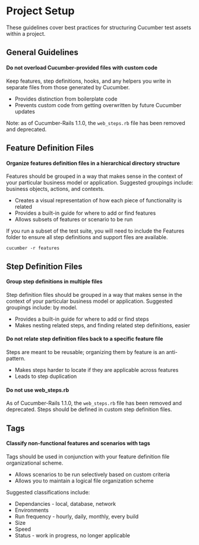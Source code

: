 # Project Setup
These guidelines cover best practices for structuring Cucumber test assets within a project.

## General Guidelines
#### Do not overload Cucumber-provided files with custom code
Keep features, step definitions, hooks, and any helpers you write in separate files from those generated by Cucumber.

* Provides distinction from boilerplate code
* Prevents custom code from getting overwritten by future Cucumber updates

Note: as of Cucumber-Rails 1.1.0, the `web_steps.rb` file has been removed and deprecated.

## Feature Definition Files
#### Organize features definition files in a hierarchical directory structure
Features should be grouped in a way that makes sense in the context of your particular business model or application. Suggested groupings include: business objects, actions, and contexts.

* Creates a visual representation of how each piece of functionality is related
* Provides a built-in guide for where to add or find features
* Allows subsets of features or scenario to be run

If you run a subset of the test suite, you will need to include the Features folder to ensure all step definitions and support files are available.

`cucumber -r features`

## Step Definition Files
#### Group step definitions in multiple files
Step definition files should be grouped in a way that makes sense in the context of your particular business model or application. Suggested groupings include: by model.

* Provides a built-in guide for where to add or find steps
* Makes nesting related steps, and finding related step definitions, easier

#### Do not relate step definition files back to a specific feature file
Steps are meant to be reusable; organizing them by feature is an anti-pattern.

* Makes steps harder to locate if they are applicable across features
* Leads to step duplication

#### Do not use web_steps.rb
As of Cucumber-Rails 1.1.0, the `web_steps.rb` file has been removed and deprecated. Steps should be defined in custom step definition files.

## Tags
#### Classify non-functional features and scenarios with tags
Tags should be used in conjunction with your feature definition file organizational scheme.

* Allows scenarios to be run selectively based on custom criteria
* Allows you to maintain a logical file organization scheme

Suggested classifications include:

* Dependancies - local, database, network
* Environments
* Run frequency - hourly, daily, monthly, every build
* Size
* Speed
* Status - work in progress, no longer applicable
